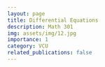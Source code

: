 ```yaml
---
layout: page
title: Differential Equations
description: Math 301
img: assets/img/12.jpg
importance: 1
category: VCU
related_publications: false
---
```



